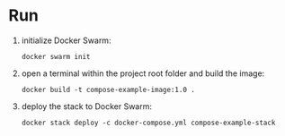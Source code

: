 # Run

1. initialize Docker Swarm:

    ```commandline
    docker swarm init
    ```

2. open a terminal within the project root folder and build the image:

    ```commandline
    docker build -t compose-example-image:1.0 .
    ```    
   
3. deploy the stack to Docker Swarm:

   ```commandline
   docker stack deploy -c docker-compose.yml compose-example-stack
   ```
